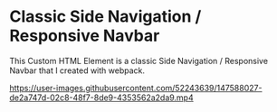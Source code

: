 # Classic Side Navigation / Responsive Navbar

This Custom HTML Element is a classic Side Navigation / Responsive Navbar that I created with webpack.


https://user-images.githubusercontent.com/52243639/147588027-de2a747d-02c8-48f7-8de9-4353562a2da9.mp4

